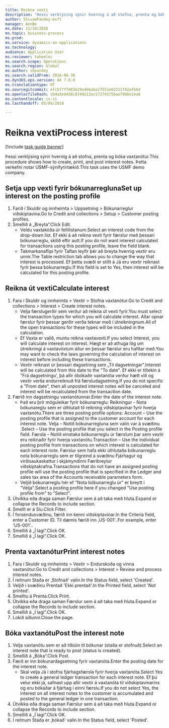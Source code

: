```yaml
--- 
title: Reikna vexti
description: "Þessi verklýsing sýnir hvernig á að stofna, prenta og bóka vaxtanótur."
author: ShivamPandey-msft
manager: AnnBe
ms.date: 11/10/2016
ms.topic: business-process
ms.prod: 
ms.service: dynamics-ax-applications
ms.technology: 
audience: Application User
ms.reviewer: twheeloc
ms.search.scope: Operations
ms.search.region: Global
ms.author: shpandey
ms.search.validFrom: 2016-06-30
ms.dyn365.ops.version: AX 7.0.0
ms.translationtype: HT
ms.sourcegitcommit: efcb77ff883b29a4bbaba27551e02311742afbbd
ms.openlocfilehash: cb4a3e9420c8749213ac17274575bae79b6e14a8
ms.contentlocale: is-is
ms.lasthandoff: 05/08/2018

---
```

# <a name="process-interest"></a><span data-ttu-id="e08d6-103">Reikna vexti</span><span class="sxs-lookup"><span data-stu-id="e08d6-103">Process interest</span></span>

[!include [task guide banner](../../includes/task-guide-banner.md)]

<span data-ttu-id="e08d6-104">Þessi verklýsing sýnir hvernig á að stofna, prenta og bóka vaxtanótur.</span><span class="sxs-lookup"><span data-stu-id="e08d6-104">This procedure shows how to create, print, and post interest notes.</span></span> <span data-ttu-id="e08d6-105">Þetta verkefni notar USMF-sýnifyrirtækið.</span><span class="sxs-lookup"><span data-stu-id="e08d6-105">This task uses the USMF demo company.</span></span>


## <a name="set-up-interest-on-the-posting-profile"></a><span data-ttu-id="e08d6-106">Setja upp vexti fyrir bókunarregluna</span><span class="sxs-lookup"><span data-stu-id="e08d6-106">Set up interest on the posting profile</span></span>
1. <span data-ttu-id="e08d6-107">Farið í Skuldir og innheimta > Uppsetning > Bókunarreglur viðskiptavina.</span><span class="sxs-lookup"><span data-stu-id="e08d6-107">Go to Credit and collections > Setup > Customer posting profiles.</span></span>
2. <span data-ttu-id="e08d6-108">Smellið á „Breyta“.</span><span class="sxs-lookup"><span data-stu-id="e08d6-108">Click Edit.</span></span>
    * <span data-ttu-id="e08d6-109">Veldu vaxtakóða úr fellilistanum.</span><span class="sxs-lookup"><span data-stu-id="e08d6-109">Select an interest code from the drop-down list.</span></span> <span data-ttu-id="e08d6-110">Ef ekki á að reikna vexti fyrir færslur með þessari bókunarreglu, skilið eftir autt.</span><span class="sxs-lookup"><span data-stu-id="e08d6-110">If you do not want interest calculated for transactions using this posting profile, leave the field blank.</span></span>  
    * <span data-ttu-id="e08d6-111">Takmarkanaflipi fyrir Taflan leyfir þér að breyta hvernig vextir eru unnir.</span><span class="sxs-lookup"><span data-stu-id="e08d6-111">The Table restriction tab allows you to change the way that interest is processed.</span></span> <span data-ttu-id="e08d6-112">Ef þetta svæði er stillt á Já eru vextir reiknast fyrir þessa bókunarreglu.</span><span class="sxs-lookup"><span data-stu-id="e08d6-112">If this field is set to Yes, then interest will be calculated for this posting profile.</span></span>  

## <a name="calculate-interest"></a><span data-ttu-id="e08d6-113">Reikna út vexti</span><span class="sxs-lookup"><span data-stu-id="e08d6-113">Calculate interest</span></span>
1. <span data-ttu-id="e08d6-114">Fara í Skuldir og innheimta > Vextir > Stofna vaxtanótur.</span><span class="sxs-lookup"><span data-stu-id="e08d6-114">Go to Credit and collections > Interest > Create interest notes.</span></span>
    * <span data-ttu-id="e08d6-115">Velja færslugerðir sem verður að reikna út vexti fyrir.</span><span class="sxs-lookup"><span data-stu-id="e08d6-115">You must select the transaction types for which you will calculate interest.</span></span> <span data-ttu-id="e08d6-116">Allar opnar færslur fyrir þessar gerðir verða teknar með í útreikningnum.</span><span class="sxs-lookup"><span data-stu-id="e08d6-116">All of the open transactions for these types will be included in the calculation.</span></span>  
    * <span data-ttu-id="e08d6-117">Ef Vaxta er valið, muntu reikna vaxtavexti.</span><span class="sxs-lookup"><span data-stu-id="e08d6-117">If you select Interest, you will calculate interest on interest.</span></span> <span data-ttu-id="e08d6-118">Hægt er að athuga lög um útreikningi á vaxtavöxtum áður en þessar færslur eru hafðar með.</span><span class="sxs-lookup"><span data-stu-id="e08d6-118">You may want to check the laws governing the calculation of interest on interest before including these transactions.</span></span>  
    * <span data-ttu-id="e08d6-119">Vextir reiknast úr þessari dagsetning sem „Til dagsetningar".</span><span class="sxs-lookup"><span data-stu-id="e08d6-119">Interest will be calculated from this date to the "To date".</span></span> <span data-ttu-id="e08d6-120">Ef ekki er tiltekin á "Frá dagsetningu', þá allir óbókaðir vaxtanóta verður hætt við og vextir verða endurreiknuð frá færsludagsetning.</span><span class="sxs-lookup"><span data-stu-id="e08d6-120">If you do not specific a "From date", then all unposted interest notes will be canceled and interest will be recalculated from the transaction date.</span></span>  
2. <span data-ttu-id="e08d6-121">Færið inn dagsetningu vaxtanótunnar.</span><span class="sxs-lookup"><span data-stu-id="e08d6-121">Enter the date of the interest note.</span></span>
    * <span data-ttu-id="e08d6-122">Það eru þrír möguleikar fyrir bókunarreglu: Reikningur - Nota bókunareglu sem er úthlutað til reikning viðskiptavinar fyrir hverja vaxtanótu.</span><span class="sxs-lookup"><span data-stu-id="e08d6-122">There are three posting profile options:   Account – Use the posting profile that is assigned to the customer account for each interest note.</span></span>   <span data-ttu-id="e08d6-123">Velja – Notið bókunarregluna sem valin var á svæðinu .</span><span class="sxs-lookup"><span data-stu-id="e08d6-123">Select – Use the posting profile that you select in the Posting profile field.</span></span>   <span data-ttu-id="e08d6-124">Færsla – Notið einstaka bókunarreglu úr færslum þar sem vextir eru reiknaðir fyrir hverja vaxtanótu.</span><span class="sxs-lookup"><span data-stu-id="e08d6-124">Transaction – Use the individual posting profile from transactions on which interest is calculated for each interest note.</span></span> <span data-ttu-id="e08d6-125">Færslur sem hafa ekki úthlutaða bókunarreglu nota bókunarreglu sem er tilgreind á svæðinu Fjárhagur og virðisaukaskattur í skjámyndinni Færibreytur viðskiptakrafna.</span><span class="sxs-lookup"><span data-stu-id="e08d6-125">Transactions that do not have an assigned posting profile will use the posting profile that is specified in the Ledger and sales tax area of the Accounts receivable parameters form.</span></span>  
    * <span data-ttu-id="e08d6-126">Veljið bókunarreglu hér ef "Nota bókunarreglu úr" er breytt í "Velja".</span><span class="sxs-lookup"><span data-stu-id="e08d6-126">Select a posting profile here if you changed "Use posting profile from" to "Select".</span></span>  
3. <span data-ttu-id="e08d6-127">Útvíkka eða draga saman Færslur sem á að taka með hluta.</span><span class="sxs-lookup"><span data-stu-id="e08d6-127">Expand or collapse the Records to include section.</span></span>
4. <span data-ttu-id="e08d6-128">Smellt er á Síu.</span><span class="sxs-lookup"><span data-stu-id="e08d6-128">Click Filter.</span></span>
5. <span data-ttu-id="e08d6-129">Í forsendusvæðinu, færið inn kenni viðskiptavinar.</span><span class="sxs-lookup"><span data-stu-id="e08d6-129">In the Criteria field, enter a Customer ID.</span></span> <span data-ttu-id="e08d6-130">Til dæmis færið inn ‚US-001‘..</span><span class="sxs-lookup"><span data-stu-id="e08d6-130">For example, enter 'US-001'..</span></span>
6. <span data-ttu-id="e08d6-131">Smellið á „Í lagi“.</span><span class="sxs-lookup"><span data-stu-id="e08d6-131">Click OK.</span></span>
7. <span data-ttu-id="e08d6-132">Smellið á „Í lagi“.</span><span class="sxs-lookup"><span data-stu-id="e08d6-132">Click OK.</span></span>

## <a name="print-interest-notes"></a><span data-ttu-id="e08d6-133">Prenta vaxtanótur</span><span class="sxs-lookup"><span data-stu-id="e08d6-133">Print interest notes</span></span>
1. <span data-ttu-id="e08d6-134">Fara í Skuldir og innheimta > Vextir > Endurskoða og vinna vaxtanótur.</span><span class="sxs-lookup"><span data-stu-id="e08d6-134">Go to Credit and collections > Interest > Review and process interest notes.</span></span>
2. <span data-ttu-id="e08d6-135">Í reitnum Staða er ‚Stofnað' valin.</span><span class="sxs-lookup"><span data-stu-id="e08d6-135">In the Status field, select 'Created'.</span></span>
3. <span data-ttu-id="e08d6-136">Veljið í svæðinu Prentað 'Ekki prentað'.</span><span class="sxs-lookup"><span data-stu-id="e08d6-136">In the Printed field, select 'Not printed'.</span></span>
4. <span data-ttu-id="e08d6-137">Smelltu á Prenta.</span><span class="sxs-lookup"><span data-stu-id="e08d6-137">Click Print.</span></span>
5. <span data-ttu-id="e08d6-138">Útvíkka eða draga saman Færslur sem á að taka með hluta.</span><span class="sxs-lookup"><span data-stu-id="e08d6-138">Expand or collapse the Records to include section.</span></span>
6. <span data-ttu-id="e08d6-139">Smellið á „Í lagi“.</span><span class="sxs-lookup"><span data-stu-id="e08d6-139">Click OK.</span></span>
7. <span data-ttu-id="e08d6-140">Lokið síðunni.</span><span class="sxs-lookup"><span data-stu-id="e08d6-140">Close the page.</span></span>

## <a name="post-the-interest-note"></a><span data-ttu-id="e08d6-141">Bóka vaxtanótu</span><span class="sxs-lookup"><span data-stu-id="e08d6-141">Post the interest note</span></span>
1. <span data-ttu-id="e08d6-142">Velja vaxtanótu sem er að tilbúin til bókunar (staða er stofnuð).</span><span class="sxs-lookup"><span data-stu-id="e08d6-142">Select an interest note that is ready to post (status is created).</span></span>
2. <span data-ttu-id="e08d6-143">Smellið á „Bóka“.</span><span class="sxs-lookup"><span data-stu-id="e08d6-143">Click Post.</span></span>
3. <span data-ttu-id="e08d6-144">Færð er inn bókunardagsetning fyrir vaxtanóta.</span><span class="sxs-lookup"><span data-stu-id="e08d6-144">Enter the posting date for the interest note.</span></span>
    * <span data-ttu-id="e08d6-145">Skal velja Já í stofna fjárhagsfærsla fyrir hverja vaxtanóta.</span><span class="sxs-lookup"><span data-stu-id="e08d6-145">Select Yes to create a general ledger transaction for each interest note.</span></span>     <span data-ttu-id="e08d6-146">Ef þú velur ekki já, safnast upp allir vextir á vaxtanóta til viðskiptavinarins og eru bókaðar á fjárhag í einni færslu.</span><span class="sxs-lookup"><span data-stu-id="e08d6-146">If you do not select Yes, the interest on all interest notes to the customer is accumulated and posted to the general ledger in one transaction.</span></span>  
4. <span data-ttu-id="e08d6-147">Útvíkka eða draga saman Færslur sem á að taka með hluta.</span><span class="sxs-lookup"><span data-stu-id="e08d6-147">Expand or collapse the Records to include section.</span></span>
5. <span data-ttu-id="e08d6-148">Smellið á „Í lagi“.</span><span class="sxs-lookup"><span data-stu-id="e08d6-148">Click OK.</span></span>
6. <span data-ttu-id="e08d6-149">Í reitnum Staða er ‚bókað' valin.</span><span class="sxs-lookup"><span data-stu-id="e08d6-149">In the Status field, select 'Posted'.</span></span>


